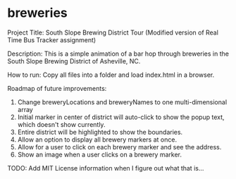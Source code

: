 # breweries

Project Title: South Slope Brewing District Tour (Modified version of Real Time Bus Tracker assignment)

Description: This is a simple animation of a bar hop through breweries in the South Slope Brewing District of Asheville, NC.

How to run: Copy all files into a folder and load index.html in a browser.

Roadmap of future improvements: 
  1. Change breweryLocations and breweryNames to one multi-dimensional array
  2. Initial marker in center of district will auto-click to show the popup text, which doesn't show currently.
  3. Entire district will be highlighted to show the boundaries.
  4. Allow an option to display all brewery markers at once. 
  5. Allow for a user to click on each brewery marker and see the address.
  6. Show an image when a user clicks on a brewery marker.

TODO: Add MIT License information when I figure out what that is...
